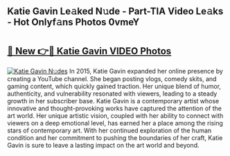 ## Katie Gavin Le𝚊ked N𝚞de - Part-TIA Video Le𝚊ks - Hot Onlyf𝚊ns Photos 0vmeY

# <h2><a href="http://ab57035.deff.icu/?id=Katie+Gavin">🔗 New 👉🔴 Katie Gavin VIDEO Photos</a></h2>

[![Katie Gavin N𝚞des](https://i.imgur.com/rIISA9y.gif)](http://ab57035.deff.icu/?id=Katie+Gavin)
In 2015, Katie Gavin expanded her online presence by creating a YouTube channel. She began posting vlogs, comedy skits, and gaming content, which quickly gained traction. Her unique blend of humor, authenticity, and vulnerability resonated with viewers, leading to a steady growth in her subscriber base. Katie Gavin is a contemporary artist whose innovative and thought-provoking works have captured the attention of the art world. Her unique artistic vision, coupled with her ability to connect with viewers on a deep emotional level, has earned her a place among the rising stars of contemporary art. With her continued exploration of the human condition and her commitment to pushing the boundaries of her craft, Katie Gavin is sure to leave a lasting impact on the art world and beyond.
